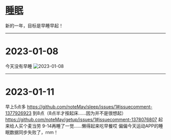 # [睡眠](https://github.com/noteMay/noteMay.github.io/issues/7)

新的一年，目标是早睡早起！

---

# 2023-01-08
今天没有早睡
![2023-01-08](https://9852.ru/images/2023/01/08/IMG_20230108_134019.jpg)

---

# 2023-01-11

早上5点多 https://github.com/noteMay/sleep/issues/1#issuecomment-1377926923 到8点（8点半才按起床……因为并不是很想起） https://github.com/noteMay/getup/issues/1#issuecomment-1378076807 
起来给人买个麦当劳
9-14再睡了一觉……懒得起来吃早餐哎
偏偏今天运动APP的睡眠数据同步失败了，rnm！